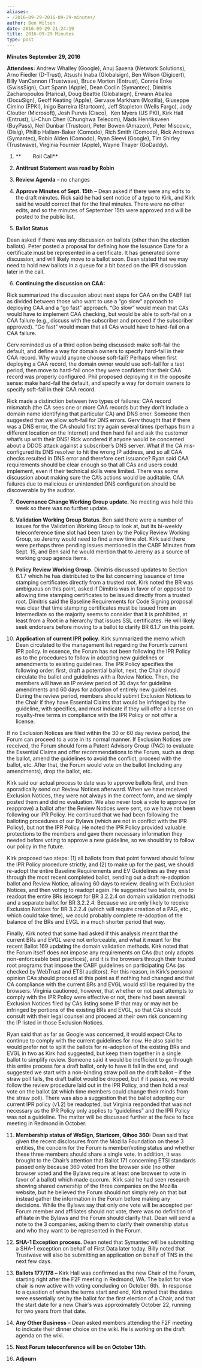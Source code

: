 ```yaml
---
aliases:
- /2016-09-29-2016-09-29-minutes/
author: Ben Wilson
date: 2016-09-29 21:24:19
title: 2016-09-29 Minutes
type: post
---
```


**Minutes September 29, 2016**

**Attendees:** Andrew Whalley (Google), Anuj Saxena (Network Solutions), Arno Fiedler (D-Trust), Atsushi Inaba (Globalsign), Ben Wilson (Digicert), Billy VanCannon (Trustwave), Bruce Morton (Entrust), Connie Enke (SwissSign), Curt Spann (Apple), Dean Coclin (Symantec), Dimitris Zacharopoulos (Harica), Doug Beattie (Globalsign), Erwann Abalea (DocuSign), Geoff Keating (Apple), Gervase Markham (Mozilla), Giuseppe Cimino (FPKI), Inigo Barreira (Startcom), Jeff Stapleton (Wells Fargo), Jody Cloutier (Microsoft), Josh Purvis (Cisco),  Ken Myers (US PKI), Kirk Hall (Entrust), Li-Chun Chen (Chunghwa Telecom), Mads Henriksveen (BuyPass), Neil Dunbar (Trustcor), Peter Bowen (Amazon), Peter Miscovic, (Disig), Phillip Hallam-Baker (Comodo), Rich Smith (Comodo), Rick Andrews (Symantec), Robin Alden (Comodo), Ryan Sleevi (Google), Tim Shirley (Trustwave), Virginia Fournier (Apple), Wayne Thayer (GoDaddy).

1. **        Roll Call**

1. **Antitrust Statement was read by Robin**

1. **Review Agenda** – no changes

1. **Approve Minutes of Sept. 15th** – Dean asked if there were any edits to the draft minutes. Rick said he had sent notice of a typo to Kirk, and Kirk said he would correct that for the final minutes. There were no other edits, and so the minutes of September 15th were approved and will be posted to the public list.

1. **Ballot Status**

Dean asked if there was any discussion on ballots (other than the election ballots). Peter posted a proposal for defining how the Issuance Date for a certificate must be represented in a certificate. It has generated some discussion, and will likely move to a ballot soon. Dean stated that we may need to hold new ballots in a queue for a bit based on the IPR discussion later in the call.

6. **Continuing the discussion on CAA:**

Rick summarized the discussion about next steps for CAA on the CABF list as divided between those who want to use a “go slow” approach to deploying CAA and a “go fast” approach. “Go slow” would mean that CAs would have to implement CAA checking, but would be able to soft-fail on a CAA failure (e.g., discuss with the subscriber and proceed if the subscriber approved). “Go fast” would mean that all CAs would have to hard-fail on a CAA failure.

Gerv reminded us of a third option being discussed: make soft-fail the default, and define a way for domain owners to specify hard-fail in their CAA record. Why would anyone choose soft-fail? Perhaps when first deploying a CAA record, the domain owner would use soft-fail for a test period, then move to hard-fail once they were confident that their CAA record was properly configured. Phil proposed deploying it in the opposite sense: make hard-fail the default, and specify a way for domain owners to specify soft-fail in their CAA record.

Rick made a distinction between two types of failures: CAA record mismatch (the CA sees one or more CAA records but they don’t include a domain name identifying that particular CA) and DNS error. Someone then suggested that we allow soft-fail for DNS errors. Gerv thought that if there was a DNS error, the CA should first try again several times (perhaps from a different location on the Internet) and then hard fail and ask the customer what’s up with their DNS! Rick wondered if anyone would be concerned about a DDOS attack against a subscriber’s DNS server. What if the CA mis-configured its DNS resolver to hit the wrong IP address, and so all CAA checks resulted in DNS error and therefore cert issuance? Ryan said CAA requirements should be clear enough so that all CAs and users could implement, even if their technical skills were limited. There was some discussion about making sure the CA’s actions would be auditable. CAA failures due to malicious or unintended DNS configuration should be discoverable by the auditor.

7. **Governance Change Working Group update.** No meeting was held this week so there was no further update.

1. **Validation Working Group Status.** Ben said there were a number of issues for the Validation Working Group to look at, but its bi-weekly teleconference time slot had been taken by the Policy Review Working Group, so Jeremy would need to find a new time slot. Kirk said there were perhaps three pending issues mentioned in the CABF Minutes from Sept. 15, and Ben said he would mention that to Jeremy as a source of working group agenda items.

1. **Policy Review Working Group.** Dimitris discussed updates to Section 6.1.7 which he has distributed to the list concerning issuance of time stamping certificates directly from a trusted root. Kirk noted the BR was ambiguous on this point, asked if Dimitris was in favor of or opposed to allowing time stamping certificates to be issued directly from a trusted root. Dimitris said the Baseline Requirements for Code Signing proposal was clear that time stamping certificates must be issued from an Intermediate so the majority seems to consider that it is prohibited, at least from a Root in a hierarchy that issues SSL certificates. He will likely seek endorsers before moving to a ballot to clarify BR 6.1.7 on this point.

1. **Application of current IPR policy.** Kirk summarized the memo which Dean circulated to the management list regarding the Forum’s current IPR policy. In essence, the Forum has not been following the IPR Policy as to the procedures to follow in adopting new guidelines or amendments to existing guidelines. The IPR Policy specifies the following order: first, draft a potential ballot, next, the Chair should circulate the ballot and guidelines with a Review Notice. Then, the members will have an IP review period of 30 days for guideline amendments and 60 days for adoption of entirely new guidelines. During the review period, members should submit Exclusion Notices to the Chair if they have Essential Claims that would be infringed by the guideline, with specifics, and must indicate if they will offer a license on royalty-free terms in compliance with the IPR Policy or not offer a license.

If no Exclusion Notices are filed within the 30 or 60 day review period, the Forum can proceed to a vote in its normal manner. If Exclusion Notices are received, the Forum should form a Patent Advisory Group (PAG) to evaluate the Essential Claims and offer recommendations to the Forum, such as drop the ballot, amend the guidelines to avoid the conflict, proceed with the ballot, etc. After that, the Forum would vote on the ballot (including any amendments), drop the ballot, etc.

Kirk said our actual process to date was to approve ballots first, and then sporadically send out Review Notices afterward. When we have received Exclusion Notices, they were not always in the correct form, and we simply posted them and did no evaluation. We also never took a vote to approve (or reapprove) a ballot after the Review Notices were sent, so we have not been following our IPR Policy. He continued that we had been following the balloting procedures of our Bylaws (which are not in conflict with the IPR Policy), but not the IPR Policy. He noted the IPR Policy provided valuable protections to the members and gave them necessary information they needed before voting to approve a new guideline, so we should try to follow our policy in the future.

Kirk proposed two steps: (1) all ballots from that point forward should follow the IPR Policy procedure strictly, and (2) to make up for the past, we should re-adopt the entire Baseline Requirements and EV Guidelines as they exist through the most recent completed ballot, sending out a draft re-adoption ballot and Review Notice, allowing 60 days to review, dealing with Exclusion Notices, and then voting to readopt again. He suggested two ballots, one to readopt the entire BRs (except for BR 3.2.2.4 on domain validation methods) and a separate ballot for BR 3.2.2.4. Because we are only likely to receive Exclusion Notices for BR 3.2.2.4 (which will require creation of a PAG, etc., which could take time), we could probably complete re-adoption of the balance of the BRs and EVGL in a much shorter period that way.

Finally, Kirk noted that some had asked if this analysis meant that the current BRs and EVGL were not enforceable, and what it meant for the recent Ballot 169 updating the domain validation methods. Kirk noted that the Forum itself does not impose any requirements on CAs (but only adopts non-enforceable best practices), and it is the browsers through their trusted root programs that impose the CABF guidelines on participating CAs (as checked by WebTrust and ETSI auditors). For this reason, in Kirk’s personal opinion CAs should proceed at this point as if nothing had changed and that CA compliance with the current BRs and EVGL would still be required by the browsers. Virginia cautioned, however, that whether or not past attempts to comply with the IPR Policy were effective or not, there had been several Exclusion Notices filed by CAs listing some IP that may or may not be infringed by portions of the existing BRs and EVGL, so that CAs should consult with their legal counsel and proceed at their own risk concerning the IP listed in those Exclusion Notices.

Ryan said that as far as Google was concerned, it would expect CAs to continue to comply with the current guidelines for now. He also said he would prefer not to split the ballots for re-adoption of the existing BRs and EVGL in two as Kirk had suggested, but keep them together in a single ballot to simplify review. Someone said it would be inefficient to go through this entire process for a draft ballot, only to have it fail in the end, and suggested we start with a non-binding straw poll on the draft ballot – if the straw poll fails, the draft ballot would be dropped, but if it passes, we would follow the review procedure laid out in the IPR Policy, and then hold a real vote on the ballot (at which time members could change their minds from the straw poll). There was also a suggestion that the ballot adopting our current IPR policy (v1.2) be readopted, but Virginia responded that was not necessary as the IPR Policy only applies to “guidelines” and the IPR Policy was not a guideline. The matter will be discussed further at the face to face meeting in Redmond in October.

11. **Membership status of WoSign, Startcom, Qihoo 360:** Dean said that given the recent disclosures from the Mozilla Foundation on these 3 entities, the concern for the Forum is member/voting status and whether these three members should share a single vote. In addition, it was brought to the Chair’s attention that Ballot 171 concerning ETSI standards passed only because 360 voted from the browser side (no other browser voted and the Bylaws require at least one browser to vote in favor of a ballot) which made quorum.  Kirk said he had seen research showing shared ownership of the three companies on the Mozilla website, but he believed the Forum should not simply rely on that but instead gather the information in the Forum before making any decisions. While the Bylaws say that only one vote will be accepted per Forum member and affiliates should not vote, there was no definition of affiliate in the Bylaws and the Forum should clarify that. Dean will send a note to the 3 companies, asking them to clarify their ownership status and who they want to be represented in the Forum.

01. **SHA-1 Exception process.** Dean noted that Symantec will be submitting a SHA-1 exception on behalf of First Data later today. Billy noted that Trustwave will also be submitting an application on behalf of TNS in the next few days.

01. **Ballots 177/178 –** Kirk Hall was confirmed as the new Chair of the Forum, starting right after the F2F meeting in Redmond, WA. The ballot for vice chair is now active with voting concluding on October 6th.  In response to a question of when the terms start and end, Kirk noted that the dates were essentially set by the ballot for the first election of a Chair, and that the start date for a new Chair’s was approximately October 22, running for two years from that date.

01. **Any Other Business** – Dean asked members attending the F2F meeting to indicate their dinner choice on the wiki. He is working on the draft agenda on the wiki.

01. **Next Forum teleconference will be on October 13th.**

01. **Adjourn**